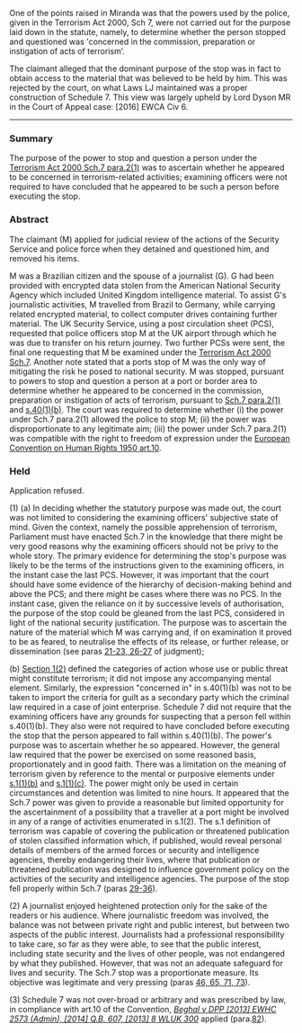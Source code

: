 One of the points raised in Miranda was that the powers used by the police, given in the Terrorism Act 2000, Sch 7, were not carried out for the purpose laid down in the statute, namely, to determine whether the person stopped and questioned was 'concerned in the commission, preparation or instigation of acts of terrorism’.

The claimant alleged that the dominant purpose of the stop was in fact to obtain access to the material that was believed to be held by him. This was rejected by the court, on what Laws LJ maintained was a proper construction of Schedule 7. This view was largely upheld by Lord Dyson MR in the Court of Appeal case: [2016] EWCA Civ 6.

---

### Summary

The purpose of the power to stop and question a person under the [Terrorism Act 2000 Sch.7 para.2(1)](https://uk.westlaw.com/Document/ID339FB41E45011DA8D70A0E70A78ED65/View/FullText.html?originationContext=document&transitionType=DocumentItem&ppcid=ee82362f7ce74355bf0c02a0b0b87129&contextData=(sc.Default)) was to ascertain whether he appeared to be concerned in terrorism-related activities; examining officers were not required to have concluded that he appeared to be such a person before executing the stop.

### Abstract

The claimant (M) applied for judicial review of the actions of the Security Service and police force when they detained and questioned him, and removed his items.

M was a Brazilian citizen and the spouse of a journalist (G). G had been provided with encrypted data stolen from the American National Security Agency which included United Kingdom intelligence material. To assist G's journalistic activities, M travelled from Brazil to Germany, while carrying related encrypted material, to collect computer drives containing further material. The UK Security Service, using a post circulation sheet (PCS), requested that police officers stop M at the UK airport through which he was due to transfer on his return journey. Two further PCSs were sent, the final one requesting that M be examined under the [Terrorism Act 2000 Sch.7](https://uk.westlaw.com/Document/ID3398610E45011DA8D70A0E70A78ED65/View/FullText.html?originationContext=document&transitionType=DocumentItem&ppcid=ee82362f7ce74355bf0c02a0b0b87129&contextData=(sc.Default)). Another note stated that a ports stop of M was the only way of mitigating the risk he posed to national security. M was stopped, pursuant to powers to stop and question a person at a port or border area to determine whether he appeared to be concerned in the commission, preparation or instigation of acts of terrorism, pursuant to [Sch.7 para.2(1)](https://uk.westlaw.com/Document/ID339FB41E45011DA8D70A0E70A78ED65/View/FullText.html?originationContext=document&transitionType=DocumentItem&ppcid=ee82362f7ce74355bf0c02a0b0b87129&contextData=(sc.Default)) and [s.40(1)(b)](https://uk.westlaw.com/Document/ID2A164C1E45011DA8D70A0E70A78ED65/View/FullText.html?originationContext=document&transitionType=DocumentItem&ppcid=ee82362f7ce74355bf0c02a0b0b87129&contextData=(sc.Default)). The court was required to determine whether (i) the power under Sch.7 para.2(1) allowed the police to stop M; (ii) the power was disproportionate to any legitimate aim; (iii) the power under Sch.7 para.2(1) was compatible with the right to freedom of expression under the [European Convention on Human Rights 1950 art.10](https://uk.westlaw.com/Document/IAE7756732A7B4BBC93274BDE4496FB0F/View/FullText.html?originationContext=document&transitionType=DocumentItem&ppcid=ee82362f7ce74355bf0c02a0b0b87129&contextData=(sc.Default)).

### Held

Application refused.

(1) (a) In deciding whether the statutory purpose was made out, the court was not limited to considering the examining officers' subjective state of mind. Given the context, namely the possible apprehension of terrorism, Parliament must have enacted Sch.7 in the knowledge that there might be very good reasons why the examining officers should not be privy to the whole story. The primary evidence for determining the stop's purpose was likely to be the terms of the instructions given to the examining officers, in the instant case the last PCS. However, it was important that the court should have some evidence of the hierarchy of decision-making behind and above the PCS; and there might be cases where there was no PCS. In the instant case, given the reliance on it by successive levels of authorisation, the purpose of the stop could be gleaned from the last PCS, considered in light of the national security justification. The purpose was to ascertain the nature of the material which M was carrying and, if on examination it proved to be as feared, to neutralise the effects of its release, or further release, or dissemination (see paras [21-23, 26-27](javascript:void(0); "View judgment paragraphs") of judgment); 

(b) [Section 1(2)](https://uk.westlaw.com/Document/ID281F5E0E45011DA8D70A0E70A78ED65/View/FullText.html?originationContext=document&transitionType=DocumentItem&ppcid=ee82362f7ce74355bf0c02a0b0b87129&contextData=(sc.Default)) defined the categories of action whose use or public threat might constitute terrorism; it did not impose any accompanying mental element. Similarly, the expression "concerned in" in s.40(1)(b) was not to be taken to import the criteria for guilt as a secondary party which the criminal law required in a case of joint enterprise. Schedule 7 did not require that the examining officers have any grounds for suspecting that a person fell within s.40(1)(b). They also were not required to have concluded before executing the stop that the person appeared to fall within s.40(1)(b). The power's purpose was to ascertain whether he so appeared. However, the general law required that the power be exercised on some reasoned basis, proportionately and in good faith. There was a limitation on the meaning of terrorism given by reference to the mental or purposive elements under [s.1(1)(b)](https://uk.westlaw.com/Document/ID281F5E0E45011DA8D70A0E70A78ED65/View/FullText.html?originationContext=document&transitionType=DocumentItem&ppcid=ee82362f7ce74355bf0c02a0b0b87129&contextData=(sc.Default)) and [s.1(1)(c)](https://uk.westlaw.com/Document/ID281F5E0E45011DA8D70A0E70A78ED65/View/FullText.html?originationContext=document&transitionType=DocumentItem&ppcid=ee82362f7ce74355bf0c02a0b0b87129&contextData=(sc.Default)). The power might only be used in certain circumstances and detention was limited to nine hours. It appeared that the Sch.7 power was given to provide a reasonable but limited opportunity for the ascertainment of a possibility that a traveller at a port might be involved in any of a range of activities enumerated in s.1(2). The s.1 definition of terrorism was capable of covering the publication or threatened publication of stolen classified information which, if published, would reveal personal details of members of the armed forces or security and intelligence agencies, thereby endangering their lives, where that publication or threatened publication was designed to influence government policy on the activities of the security and intelligence agencies. The purpose of the stop fell properly within Sch.7 (paras [29-36](javascript:void(0); "View judgment paragraphs")). 

(2) A journalist enjoyed heightened protection only for the sake of the readers or his audience. Where journalistic freedom was involved, the balance was not between private right and public interest, but between two aspects of the public interest. Journalists had a professional responsibility to take care, so far as they were able, to see that the public interest, including state security and the lives of other people, was not endangered by what they published. However, that was not an adequate safeguard for lives and security. The Sch.7 stop was a proportionate measure. Its objective was legitimate and very pressing (paras [46, 65, 71, 73](javascript:void(0); "View judgment paragraphs")). 

(3) Schedule 7 was not over-broad or arbitrary and was prescribed by law, in compliance with art.10 of the Convention, _[Beghal v DPP [2013] EWHC 2573 (Admin), [2014] Q.B. 607, [2013] 8 WLUK 300](https://uk.westlaw.com/Document/ICC59FF70103811E398D8D7BAC49354FE/View/FullText.html?originationContext=document&transitionType=DocumentItem&ppcid=ee82362f7ce74355bf0c02a0b0b87129&contextData=(sc.Default))_ applied (para.[82](javascript:void(0); "View judgment paragraphs")).